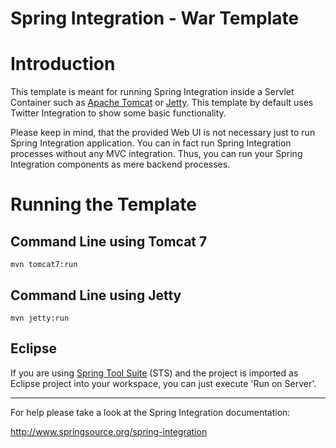 Spring Integration - War Template
================================================================================

# Introduction

This template is meant for running Spring Integration inside a Servlet Container such as [Apache Tomcat][] or [Jetty][]. This template by default uses Twitter Integration to show some basic functionality.

Please keep in mind, that the provided Web UI is not necessary just to run Spring Integration application. You can in fact run Spring Integration processes without any MVC integration. Thus, you can run your Spring Integration components as mere backend processes.

# Running the Template

## Command Line using Tomcat 7

	mvn tomcat7:run

## Command Line using Jetty

	mvn jetty:run

## Eclipse

If you are using [Spring Tool Suite][] (STS) and the project is imported as Eclipse project into your workspace, you can just execute 'Run on Server'.

--------------------------------------------------------------------------------

For help please take a look at the Spring Integration documentation:

http://www.springsource.org/spring-integration

[Apache Tomcat]: http://tomcat.apache.org/
[Jetty]: http://www.eclipse.org/jetty/
[Spring Tool Suite]: http://www.springsource.org/sts

